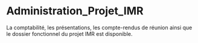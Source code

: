 # Administration_Projet_IMR

La comptabilité, les présentations, les compte-rendus de réunion ainsi que le dossier fonctionnel du projet IMR est disponible.

